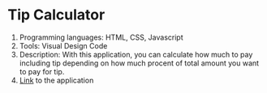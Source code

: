 # Tip Calculator

1. Programming languages: HTML, CSS, Javascript
2. Tools: Visual Design Code
3. Description: With this application, you can calculate how much to pay including tip depending on how much procent of total amount you want to pay for tip.
4. <a href="https://hsh803.github.io/tip-calculator">Link</a> to the application
